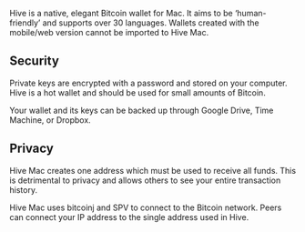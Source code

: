 Hive is a native, elegant Bitcoin wallet for Mac. It aims to be ‘human-friendly’ and supports over 30 languages. Wallets created with the mobile/web version cannot be imported to Hive Mac.

## Security

Private keys are encrypted with a password and stored on your computer.  Hive is a hot wallet and should be used for small amounts of Bitcoin.

Your wallet and its keys can be backed up through Google Drive, Time Machine, or Dropbox.

## Privacy

Hive Mac creates one address which must be used to receive all funds. This is detrimental to privacy and allows others to see your entire transaction history.

Hive Mac uses bitcoinj and SPV to connect to the Bitcoin network. Peers can connect your IP address to the single address used in Hive.
